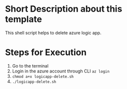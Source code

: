 # Short Description about this template
This shell script helps to delete azure logic app.

# Steps for Execution 
1. Go to the terminal
2. Login in the azure account through CLI `az login`
3. `chmod a+x logicapp-delete.sh`
4. `./logicapp-delete.sh`



